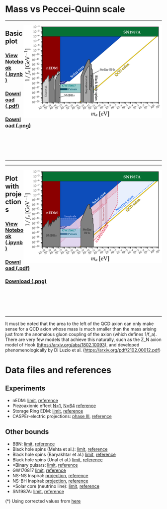 # Mass vs Peccei-Quinn scale
---
[<img align="right" height="300" src="../plots/plots_png/Axion_fa.png">](https://github.com/cajohare/AxionLimits/raw/master/plots/plots_png/Axion_fa.png)
## Basic plot
### [View Notebook (.ipynb)](https://github.com/cajohare/AxionLimits/blob/master/Axion_fa.ipynb)
### [Download (.pdf)](https://github.com/cajohare/AxionLimits/raw/master/plots/Axion_fa.pdf)
### [Download (.png)](https://github.com/cajohare/AxionLimits/raw/master/plots/plots_png/Axion_fa.png)
### &nbsp;
### &nbsp;
---

---
[<img align="right" height="300" src="../plots/plots_png/Axion_fa_with_Projections.png">](https://github.com/cajohare/AxionLimits/raw/master/plots/plots_png/Axion_fa_with_Projections.png)
## Plot with projections
### [View Notebook (.ipynb)](https://github.com/cajohare/AxionLimits/blob/master/Axion_fa.ipynb)
### [Download (.pdf)](https://github.com/cajohare/AxionLimits/raw/master/plots/Axion_fa.pdf)
### [Download (.png)](https://github.com/cajohare/AxionLimits/raw/master/plots/plots_png/Axion_fa_with_Projections.png)
### &nbsp;
### &nbsp;
---

It must be noted that the area to the left of the QCD axion can only make sense for a QCD axion whose mass is much smaller than the mass arising just from the anomalous gluon coupling of the axion (which defines 1/f_a). There are very few models that achieve this naturally, such as the Z_N axion model of Hook (https://arxiv.org/abs/1802.10093), and developed phenomenologically by Di Luzio et al. (https://arxiv.org/pdf/2102.00012.pdf)

# Data files and references

## Experiments
* nEDM: [limit](https://github.com/cajohare/AxionLimits/raw/master/limit_data/fa/nEDM.txt), [reference](https://arxiv.org/abs/1708.06367)
* Piezoaxionic effect [N=1](https://github.com/cajohare/AxionLimits/raw/master/limit_data/fa/Projections/PiezoaxionicEffect1.txt), [N=64](https://github.com/cajohare/AxionLimits/raw/master/limit_data/fa/Projections/PiezoaxionicEffect64.txt) [reference](https://arxiv.org/abs/2112.11466)
* Storage Ring EDM: [limit](https://github.com/cajohare/AxionLimits/raw/master/limit_data/fa/Projections/StorageRingEDM.txt), [reference](https://arxiv.org/abs/1710.05271)
* CASPEr-electric projections: [phase III](https://github.com/cajohare/AxionLimits/raw/master/limit_data/fa/Projections/CASPEr-electric-PhaseIII.txt), [reference](https://arxiv.org/abs/1711.08999)


## Other bounds
* BBN: [limit](https://github.com/cajohare/AxionLimits/raw/master/limit_data/fa/BBN.txt), [reference](https://arxiv.org/abs/1401.6460)
* Black hole spins (Mehta et al.): [limit](https://github.com/cajohare/AxionLimits/raw/master/limit_data/fa/BlackHoleSpins_Mehta.txt), [reference](https://arxiv.org/abs/2011.08693)
* Black hole spins (Baryakhtar et al.) [limit](https://github.com/cajohare/AxionLimits/raw/master/limit_data/fa/BlackHoleSpins_Baryakhtar.txt), [reference](https://arxiv.org/abs/2011.11646)
* Black hole spins (Unal et al.) [limit](https://github.com/cajohare/AxionLimits/raw/master/limit_data/fa/BlackHoleSpins_Unal.txt), [reference](https://arxiv.org/abs/2012.12790)
* *Binary pulsars: [limit](https://github.com/cajohare/AxionLimits/raw/master/limit_data/fa/Pulsar.txt), [reference](https://arxiv.org/abs/1708.08464)
* GW170817 [limit](https://github.com/cajohare/AxionLimits/raw/master/limit_data/fa/GW170817.txt), [reference](https://arxiv.org/abs/2105.13963)
* NS-NS Inspiral: [projection](https://github.com/cajohare/AxionLimits/raw/master/limit_data/fa/Projections/NSNS-Inspiral.txt), [reference](https://arxiv.org/abs/1708.08464)
* NS-BH Inspiral: [projection](https://github.com/cajohare/AxionLimits/raw/master/limit_data/fa/Projections/NSBH-Inspiral.txt), [reference](https://arxiv.org/abs/1708.08464)
* *Solar core (neutrino line): [limit](https://github.com/cajohare/AxionLimits/raw/master/limit_data/fa/SolarCore.txt), [reference](https://arxiv.org/abs/1708.08464)
* SN1987A: [limit](https://github.com/cajohare/AxionLimits/raw/master/limit_data/fa/SN1987A.txt), [reference](https://arxiv.org/abs/1306.6088)

(*) Using corrected values from [here](https://arxiv.org/abs/2102.00012)
